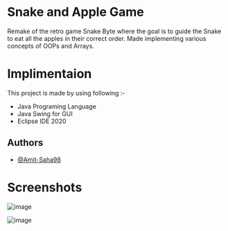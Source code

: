 # Snake and Apple Game

Remake of the retro game Snake Byte where the goal is to guide the Snake to eat all the apples in their correct
order. Made implementing various concepts of OOPs and Arrays.


# Implimentaion
This project is made by using following :-

* Java Programing Language
* Java Swing for GUI
* Eclipse IDE 2020 

## Authors

- [@Amit-Saha98](https://github.com/Amit-Saha98)

# Screenshots

![image](https://user-images.githubusercontent.com/114154372/191756429-97ebc54e-c4b8-41e0-ac21-1acff2f26465.png)




![image](https://user-images.githubusercontent.com/114154372/191756626-0a55aa23-aeaa-4bb8-b018-f8435fdd5025.png)



